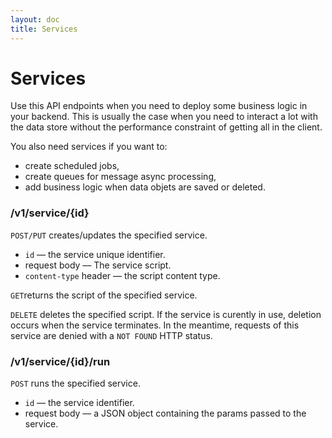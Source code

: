 ```yaml
---
layout: doc
title: Services
---
```


# Services

Use this API endpoints when you need to deploy some business logic in your backend. This is usually the case when you need to interact a lot with the data store without the performance constraint of getting all in the client.

You also need services if you want to:
- create scheduled jobs,
- create queues for message async processing,
- add business logic when data objets are saved or deleted.


### /v1/service/{id}

`POST/PUT` creates/updates the specified service.

- `id` –– the service unique identifier.
- request body –– The service script.
- `content-type` header –– the script content type.

`GET`returns the script of the specified service.

`DELETE` deletes the specified script. If the service is curently in use, deletion occurs when the service terminates. In the meantime, requests of this service are denied with a `NOT FOUND` HTTP status.


### /v1/service/{id}/run

`POST` runs the specified service.

- `id` –– the service identifier.
- request body –– a JSON object containing the params passed to the service.
